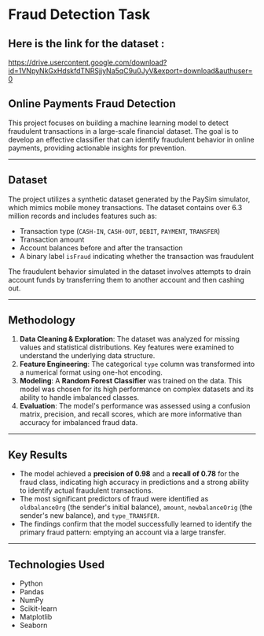 # Fraud Detection Task

## Here is the link for the dataset : 
https://drive.usercontent.google.com/download?id=1VNpyNkGxHdskfdTNRSjjyNa5qC9u0JyV&export=download&authuser=0

## Online Payments Fraud Detection

This project focuses on building a machine learning model to detect fraudulent transactions in a large-scale financial dataset. The goal is to develop an effective classifier that can identify fraudulent behavior in online payments, providing actionable insights for prevention.

---

## Dataset

The project utilizes a synthetic dataset generated by the PaySim simulator, which mimics mobile money transactions. The dataset contains over 6.3 million records and includes features such as:

* Transaction type (`CASH-IN`, `CASH-OUT`, `DEBIT`, `PAYMENT`, `TRANSFER`)
* Transaction amount
* Account balances before and after the transaction
* A binary label `isFraud` indicating whether the transaction was fraudulent

The fraudulent behavior simulated in the dataset involves attempts to drain account funds by transferring them to another account and then cashing out.

---

## Methodology

1.  **Data Cleaning & Exploration**: The dataset was analyzed for missing values and statistical distributions. Key features were examined to understand the underlying data structure.
2.  **Feature Engineering**: The categorical `type` column was transformed into a numerical format using one-hot encoding.
3.  **Modeling**: A **Random Forest Classifier** was trained on the data. This model was chosen for its high performance on complex datasets and its ability to handle imbalanced classes.
4.  **Evaluation**: The model's performance was assessed using a confusion matrix, precision, and recall scores, which are more informative than accuracy for imbalanced fraud data.

---

## Key Results

* The model achieved a **precision of 0.98** and a **recall of 0.78** for the fraud class, indicating high accuracy in predictions and a strong ability to identify actual fraudulent transactions.
* The most significant predictors of fraud were identified as `oldbalanceOrg` (the sender's initial balance), `amount`, `newbalanceOrig` (the sender's new balance), and `type_TRANSFER`.
* The findings confirm that the model successfully learned to identify the primary fraud pattern: emptying an account via a large transfer.

---

## Technologies Used

* Python
* Pandas
* NumPy
* Scikit-learn
* Matplotlib
* Seaborn
